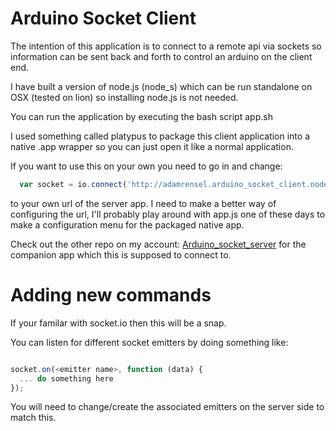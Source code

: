 # Arduino Socket Client

The intention of this application is to connect to a remote api via sockets so information can be sent back and forth to control an arduino on the client end. 

I have built a version of node.js (node_s) which can be run standalone on OSX (tested on lion) so installing node.js is not needed.

You can run the application by executing the bash script app.sh

I used something called platypus to package this client application into a native .app wrapper so you can just open it like a normal application.

If you want to use this on your own you need to go in and change:

```javascript
  var socket = io.connect('http://adamrensel.arduino_socket_client.nodejitsu.com:80');
```

to your own url of the server app. I need to make a better way of configuring the url, I'll probably play around with app.js one of these days to make a configuration menu for the packaged native app.

Check out the other repo on my account: [Arduino_socket_server](https://github.com/renz45/arduino_socket_server) for the companion app which this is supposed to connect to.

# Adding new commands
If your familar with socket.io then this will be a snap.

You can listen for different socket emitters by doing something like:

```javascript

socket.on(<emitter name>, function (data) {
  ... do something here
});

```

You will need to change/create the associated emitters on the server side to match this.